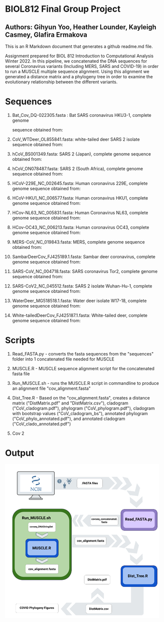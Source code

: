 
# BIOL812 Final Group Project
## Authors: Gihyun Yoo, Heather Lounder, Kayleigh Casmey, Glafira Ermakova

This is an R Markdown document that generates a github readme.md file.

Assignment prepared for BIOL 812 Introduction to Computational Analysis Winter 2022. In this pipeline, we concatenated the DNA sequences for several Coronavirus variants (Including MERS, SARS and COVID-19) in order to run a MUSCLE multiple sequence alignment. Using this alignment we generated a distance matrix and a phylogeny tree in order to examine the evolutionary relationship between the different variants. 

# Sequences
 1. Bat_Cov_DQ-022305.fasta : Bat SARS coronavirus HKU3-1, complete genome
 
    sequence obtained from: 
    
 2. CoV_WTDeer_OL855841.fasta: white-tailed deer SARS 2 isolate
    sequence obtained from:
 3. hCoV_BS001349.fasta: SARS 2 (Japan), complete genome
    sequence obtained from:
 4. hCoV_ON078487.fasta: SARS 2 (South Africa), complete genome 
    sequence obtained from:
 5. HCoV-229E_NC_002645.fasta: Human coronavirus 229E, complete genome
    sequence obtained from:
 6. HCoV-HKU1_NC_006577.fasta: Human coronavirus HKU1, complete genome
    sequence obtained from:
 7. HCov-NL63_NC_005831.fasta: Human Coronavirus NL63, complete genome
    sequence obtained from:
 8. HCov-OC43_NC_006213.fasta: Human coronavirus OC43, complete genome
    sequence obtained from:
 9. MERS-CoV_NC_019843.fasta: MERS, complete genome
    sequence obtained from:
10. SambarDeerCov_FJ425189.1.fasta: Sambar deer coronavirus, complete genome
    sequence obtained from:
11. SARS-CoV_NC_004718.fasta: SARS coronavirus Tor2, complete genome
    sequence obtained from:
12. SARS-CoV2_NC_045512.fasta: SARS 2 isolate Wuhan-Hu-1, complete genome
    sequence obtained from:
13. WaterDeer_MG518518.1.fasta: Water deer isolate W17-18, complete genome
    sequence obtained from:
14. White-tailedDeerCov_FJ425187.1.fasta: White-tailed deer, complete genome
    sequence obtained from:
    
# Scripts
1. Read_FASTA.py - converts the fasta sequences from the "sequences" folder    into 1 concatenated file needed for MUSCLE
2. MUSCLE.R - MUSCLE sequence alignment script for the concatenated fasta      file
3. Run_MUSCLE.sh - runs the MUSCLE.R script in commandline to produce an       alignment file "cov_alignment.fasta"
4. Dist_Tree.R - Based on the "cov_alignment.fasta", creates a distance        matrix ("DistMatrix.pdf" and "DistMatrix.csv"), cladogram
   ("CoV_cladogram.pdf"), phylogram ("CoV_phylogram.pdf"), cladogram with      bootstrap values ("CoV_cladogram_bs"), annotated phylogram                  ("CoV_phylo_annotated.pdf"), and annotated cladogram                        ("CoV_clado_annotated.pdf")

5. Cov 2

# Output



![pipeline for the BIOL 812 assignment](./Pipeline.png)

